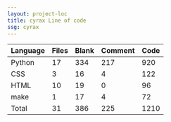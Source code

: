 ```yaml
---
layout: project-loc
title: cyrax Line of code
ssg: cyrax
---
```

<div class="table-responsive">
<table class="table">
<thead><tr>
<th>Language</th>
<th>Files</th>
<th>Blank</th>
<th>Comment</th>
<th>Code</th>
</tr></thead><tbody>
<tr><td>Python</td><td> 17</td><td> 334</td><td> 217</td><td> 920</td></tr>
<tr><td>CSS</td><td> 3</td><td> 16</td><td> 4</td><td> 122</td></tr>
<tr><td>HTML</td><td> 10</td><td> 19</td><td> 0</td><td> 96</td></tr>
<tr><td>make</td><td> 1</td><td> 17</td><td> 4</td><td> 72</td></tr>
<tr><td>Total</td><td>31</td><td>386</td><td>225</td><td>1210</td></tr>
</tbody></table></div>
